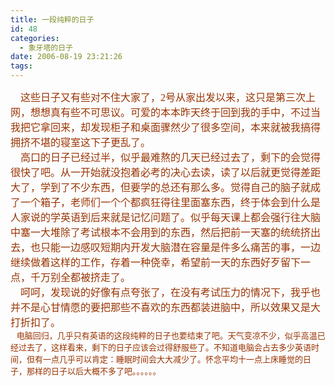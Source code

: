 ```yaml
---
title: 一段纯粹的日子
id: 48
categories:
  - 象牙塔的日子
date: 2006-08-19 23:21:26
tags:
---
```


<div id="msgcns!DA984E57EDE76A7C!691" class="bvMsg"><div><font size="2"><font color="#993300"><span style="font-size:12pt;font-family:宋体;">    这些日子又有些对不住大家了，</span><span lang="EN-US" style="font-size:12pt;"><font face="Times New Roman">2</font></span><span style="font-size:12pt;font-family:宋体;">号从家出发以来，这只是第三次上网，想想真有些不可思议。可爱的本本昨天终于回到我的手中，不过当我把它拿回来，却发现柜子和桌面骤然少了很多空间，本来就被我搞得拥挤不堪的寝室这下子更乱了。</span><span lang="EN-US" style="font-size:12pt;"/></font></font></div>
<div><font size="2"><font color="#993300"><span style="font-size:12pt;font-family:宋体;">    高口的日子已经过半，似乎最难熬的几天已经过去了，剩下的会觉得很快了吧。从一开始就没抱着必考的决心去读，读了以后就更觉得差距大了，学到了不少东西，但要学的总还有那么多。觉得自己的脑子就成了一个箱子，老师们一个个都疯狂得往里面塞东西，终于体会到什么是人家说的学英语到后来就是记忆问题了。似乎每天课上都会强行往大脑中塞一大堆除了考试根本不会用到的东西，然后把前一天塞的统统挤出去，也只能一边感叹短期内开发大脑潜在容量是件多么痛苦的事，一边继续做着这样的工作，存着一种侥幸，希望前一天的东西好歹留下一点，千万别全都被挤走了。</span><span lang="EN-US" style="font-size:12pt;"/></font></font></div>
<div><font size="2"><font color="#993300"><span style="font-size:12pt;font-family:宋体;">    呵呵，发现说的好像有点夸张了，在没有考试压力的情况下，我乎也并不是心甘情愿的要把那些不喜欢的东西都装进脑中，所以效果又是大打折扣了。</span><span lang="EN-US" style="font-size:12pt;"/></font></font></div>
<div><span style="font-size:12pt;font-family:宋体;"><font color="#993300"><font size="2">   <font face="Tahoma,Helvetica,Sans-Serif">电脑回归，几乎只有英语的这段纯粹的日子也要结束了吧。天气变凉不少，似乎高温已经过去了，这样看来，剩下的日子应该会过得舒服些了。不知道电脑会占去多少英语时间，但有一点几乎可以肯定：睡眠时间会大大减少了。怀念平均十一点上床睡觉的日子，那样的日子以后大概不多了吧。。。。。。</font></font></font></span><span lang="EN-US" style="font-size:12pt;"/></div></div>